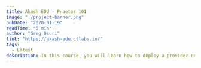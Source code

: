 ```yaml
---
title: Akash EDU - Praetor 101
image: "./project-banner.png"
pubDate: "2020-01-19"
readTime: "5 min"
author: "Greg Osuri"
link: "https://akash-edu.ctlabs.in/"
tags:
  - Latest
description: In this course, you will learn how to deploy a provider onto Akash Network using Praetor app — a simple, point and click provider deployment tool.
---
```

